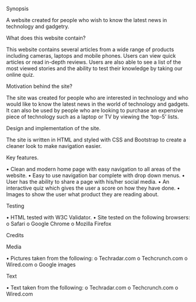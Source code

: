 Synopsis

A website created for people who wish to know the latest news in technology and gadgetry.

What does this website contain?

This website contains several articles from a wide range of products including cameras, laptops and mobile phones. Users can view quick articles or read in-depth reviews. Users are also able to see a list of the most viewed stories and the ability to test their knowledge by taking our online quiz.

Motivation behind the site?

The site was created for people who are interested in technology and who would like to know the latest news in the world of technology and gadgets. It can also be used by people who are looking to purchase an expensive piece of technology such as a laptop or TV by viewing the ‘top-5’ lists.

Design and implementation of the site.

The site is written in HTML and styled with CSS and Bootstrap to create a cleaner look to make navigation easier.

Key features.

•	Clean and modern home page with easy navigation to all areas of the website.
•	Easy to use navigation bar complete with drop down menus.
•	User has the ability to share a page with his/her social media.
•	An interactive quiz which gives the user a score on how they have done.
•	Images to show the user what product they are reading about.

Testing

•	HTML tested with W3C Validator.
•	Site tested on the following browsers:
o	Safari
o	Google Chrome
o	Mozilla Firefox


Credits

Media

•	Pictures taken from the following:
  o	Techradar.com
  o	Techcrunch.com
  o	Wired.com
  o	Google images

Text

•	Text taken from the following:
  o	Techradar.com
  o	Techcrunch.com
  o	Wired.com
